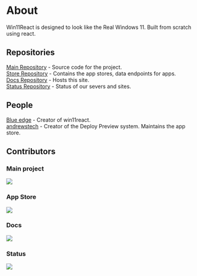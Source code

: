 # About

Win11React is designed to look like the Real Windows 11. Built from scratch using react.

## Repositories

[Main Repository](https://github.com/blueedgetechno/win11React) - Source code for the project.  
[Store Repository](https://github.com/win11react/store) - Contains the app stores, data endpoints for apps.  
[Docs Repository](https://github.com/win11react/docs) - Hosts this site.  
[Status Repository](https://github.com/win11react/status) - Status of our severs and sites.

## People

[Blue edge](https://github.com/blueedgetechno/) - Creator of win11react.  
[andrewstech](https://github.com/andrewstech/) - Creator of the Deploy Preview system. Maintains the app store.

## Contributors

### Main project

<a href="https://github.com/blueedgetechno/win11React/graphs/contributors">
  <img src="https://contrib.rocks/image?repo=blueedgetechno/win11React" />
</a>

### App Store

<a href="https://github.com/win11react/store/graphs/contributors">
  <img src="https://contrib.rocks/image?repo=win11react/store" />
</a>

### Docs

<a href="https://github.com/win11react/docs/graphs/contributors">
  <img src="https://contrib.rocks/image?repo=win11react/docs" />
</a>

### Status

<a href="https://github.com/win11react/status/graphs/contributors">
  <img src="https://contrib.rocks/image?repo=win11react/status" />
</a>
